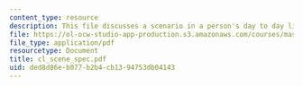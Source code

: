 ```yaml
---
content_type: resource
description: This file discusses a scenario in a person's day to day life.
file: https://ol-ocw-studio-app-production.s3.amazonaws.com/courses/mas-961-ambient-intelligence-spring-2005/ded8d86eb077b2b4cb1394753db04143_cl_scene_spec.pdf
file_type: application/pdf
resourcetype: Document
title: cl_scene_spec.pdf
uid: ded8d86e-b077-b2b4-cb13-94753db04143
---
```

